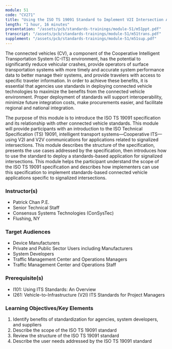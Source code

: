 ```yaml
---
module: 51
code: "CV271"
title: "Using the ISO TS 19091 Standard to Implement V2I Intersection Applications Introduction"
length: "1 hour, 16 minutes"
presentation: "/assets/pcb/standards-trainings/module-51/m51ppt.pdf"
transcript: "/assets/pcb/standards-trainings/module-51/m51trans.pdf"
supplement: "/assets/pcb/standards-trainings/module-51/m51sup.pdf"
---
```

The connected vehicles (CV), a component of the Cooperative Intelligent Transportation System (C-ITS) environment, has the potential to significantly reduce vehicular crashes, provide operators of surface transportation systems with more timely and accurate system performance data to better manage their systems, and provide travelers with access to specific traveler information. In order to achieve these benefits, it is essential that agencies use standards in deploying connected vehicle technologies to maximize the benefits from the connected vehicle environment. Proper deployment of standards will support interoperability, minimize future integration costs, make procurements easier, and facilitate regional and national integration.

The purpose of this module is to introduce the ISO TS 19091 specification and its relationship with other connected vehicle standards. This module will provide participants with an introduction to the ISO Technical Specification (TS) 19091, intelligent transport systems—Cooperative ITS—using V2I and V2V communications for applications related to signalized intersections. This module describes the structure of the specification, presents the use cases addressed by the specification, then introduces how to use the standard to deploy a standards-based application for signalized intersections. This module helps the participant understand the scope of the ISO TS 19091 specification and describes how implementers can use this specification to implement standards-based connected vehicle applications specific to signalized intersections.

### Instructor(s)
* Patrick Chan P.E.
* Senior Technical Staff
* Consensus Systems Technologies (ConSysTec)
* Flushing, NY

### Target Audiences
* Device Manufacturers
* Private and Public Sector Users including Manufacturers
* System Developers
* Traffic Management Center and Operations Managers
* Traffic Management Center and Operations Staff

### Prerequisite(s)
* I101: Using ITS Standards: An Overview
* I261: Vehicle-to-Infrastructure (V2I) ITS Standards for Project Managers

### Learning Objectives/Key Elements
1. Identify benefits of standardization for agencies, system developers, and suppliers
2. Describe the scope of the ISO TS 19091 standard
3. Review the structure of the ISO TS 19091 standard
4. Describe the user needs addressed by the ISO TS 19091 standard